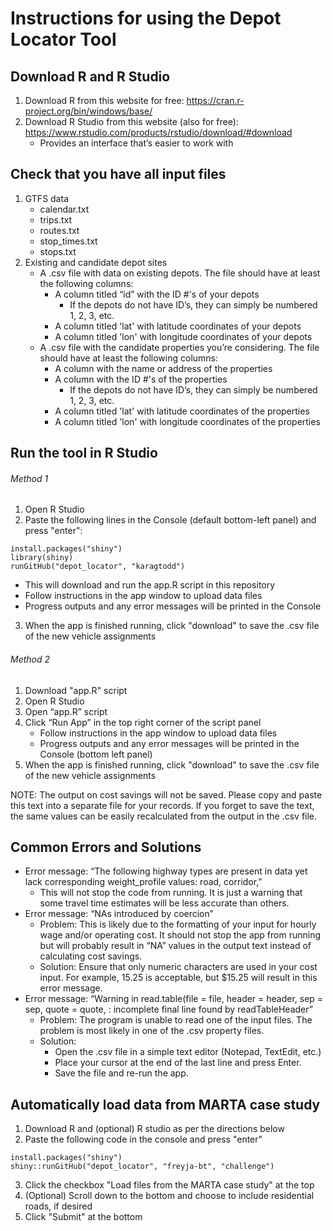 # Instructions for using the Depot Locator Tool
## Download R and R Studio
1. Download R from this website for free: https://cran.r-project.org/bin/windows/base/
2. Download R Studio from this website (also for free): https://www.rstudio.com/products/rstudio/download/#download
   * Provides an interface that’s easier to work with

## Check that you have all input files
1. GTFS data
   * calendar.txt
   * trips.txt
   * routes.txt
   * stop_times.txt
   * stops.txt
2. Existing and candidate depot sites
   * A .csv file with data on existing depots. The file should have at least the following columns: 
     * A column titled “id” with the ID #'s of your depots 
        - If the depots do not have ID’s, they can simply be numbered 1, 2, 3, etc.
     * A column titled 'lat' with latitude coordinates of your depots 
     * A column titled 'lon' with longitude coordinates of your depots
   * A .csv file with the candidate properties you’re considering. The file should have at least the following columns:
     * A column with the name or address of the properties 
     * A column with the ID #'s of the properties 
        - If the depots do not have ID’s, they can simply be numbered 1, 2, 3, etc.		
     * A column titled 'lat' with latitude coordinates of the properties
     * A column titled 'lon' with longitude coordinates of the properties

## Run the tool in R Studio
###### Method 1
1. Open R Studio
2. Paste the following lines in the Console (default bottom-left panel) and press "enter":
```
install.packages("shiny")
library(shiny)
runGitHub("depot_locator", "karagtodd")
```
   * This will download and run the app.R script in this repository
   * Follow instructions in the app window to upload data files
   * Progress outputs and any error messages will be printed in the Console
3. When the app is finished running, click "download" to save the .csv file of the new vehicle assignments

###### Method 2
1. Download "app.R" script
2. Open R Studio
2. Open “app.R” script
3. Click “Run App” in the top right corner of the script panel
   * Follow instructions in the app window to upload data files
   * Progress outputs and any error messages will be printed in the Console (bottom left panel)
4. When the app is finished running, click "download" to save the .csv file of the new vehicle assignments

NOTE: The output on cost savings will not be saved. Please copy and paste this text into a separate file for your records. If you forget to save the text, the same values can be easily recalculated from the output in the .csv file.

## Common Errors and Solutions
* Error message: “The following highway types are present in data yet lack corresponding weight_profile values: road, corridor,”
  * This will not stop the code from running. It is just a warning that some travel time estimates will be less accurate than others.
* Error message: “NAs introduced by coercion”
  * Problem: This is likely due to the formatting of your input for hourly wage and/or operating cost. It should not stop the app from running but will probably result in “NA” values in the output text instead of calculating cost savings.
  * Solution: Ensure that only numeric characters are used in your cost input. For example, 15.25 is acceptable, but $15.25 will result in this error message.
* Error message: “Warning in read.table(file = file, header = header, sep = sep, quote = quote,  : incomplete final line found by readTableHeader”
  * Problem: The program is unable to read one of the input files. The problem is most likely in one of the .csv property files.
  * Solution:
    * Open the .csv file in a simple text editor (Notepad, TextEdit, etc.)
    * Place your cursor at the end of the last line and press Enter.
    * Save the file and re-run the app.

## Automatically load data from MARTA case study
1. Download R and (optional) R studio as per the directions below
2. Paste the following code in the console and press "enter"
```
install.packages("shiny")
shiny::runGitHub("depot_locator", "freyja-bt", "challenge")
```
3. Click the checkbox "Load files from the MARTA case study" at the top
4. (Optional) Scroll down to the bottom and choose to include residential roads, if desired
5. Click "Submit" at the bottom